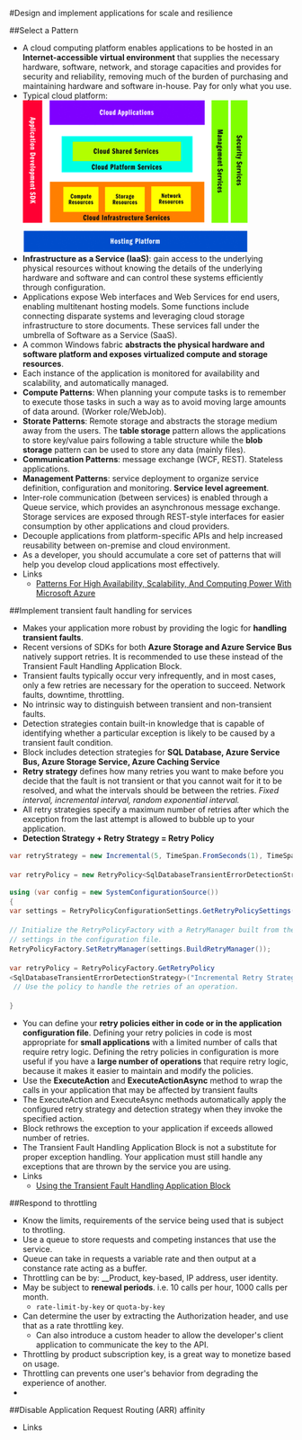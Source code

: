 #Design and implement applications for scale and resilience

##Select a Pattern
  * A cloud computing platform enables applications to be hosted in an __Internet-accessible virtual environment__ that supplies the necessary hardware, software, network, and storage capacities and provides for security and reliability, removing much of the burden of purchasing and maintaining hardware and software in-house. Pay for only what you use. 
  * Typical cloud platform: ![Cloud Platform](../images/cloud-platform.gif)
  * __Infrastructure as a Service (IaaS)__: gain access to the underlying physical resources without knowing the details of the underlying hardware and software and can control these systems efficiently through configuration.
  * Applications expose Web interfaces and Web Services for end users, enabling multitenant hosting models. Some functions include connecting disparate systems and leveraging cloud storage infrastructure to store documents. These services fall under the umbrella of Software as a Service (SaaS).
  * A common Windows fabric __abstracts the physical hardware and software platform and exposes virtualized compute and storage resources__.
  * Each instance of the application is monitored for availability and scalability, and automatically managed.
  * __Compute Patterns__: When planning your compute tasks is to remember to execute those tasks in such a way as to avoid moving large amounts of data around. (Worker role/WebJob).
  * __Storate Patterns__: Remote storage and abstracts the storage medium away from the users. The __table storage__ pattern allows the applications to store key/value pairs following a table structure while the __blob storage__ pattern can be used to store any data (mainly files).
  * __Communication Patterns__: message exchange (WCF, REST). Stateless applications.
  * __Management Patterns__: service deployment to organize service definition, configuration and monitoring. __Service level agreement__.
  * Inter-role communication (between services) is enabled through a Queue service, which provides an asynchronous message exchange. Storage services are exposed through REST-style interfaces for easier consumption by other applications and cloud providers.
  * Decouple applications from platform-specific APIs and help increased reusability between on-premise and cloud environment.
  * As a developer, you should accumulate a core set of patterns that will help you develop cloud applications most effectively.
  * Links
      - [Patterns For High Availability, Scalability, And Computing Power With Microsoft Azure](https://msdn.microsoft.com/en-us/magazine/dd727504.aspx)

##Implement transient fault handling for services
  * Makes your application more robust by providing the logic for __handling transient faults__.
  * Recent versions of SDKs for both __Azure Storage and Azure Service Bus__ natively support retries. It is recommended to use these instead of the Transient Fault Handling Application Block.
  * Transient faults typically occur very infrequently, and in most cases, only a few retries are necessary for the operation to succeed. Network faults, downtime, throttling.
  * No intrinsic way to distinguish between transient and non-transient faults.
  * Detection strategies contain built-in knowledge that is capable of identifying whether a particular exception is likely to be caused by a transient fault condition.
  * Block includes detection strategies for __SQL Database, Azure Service Bus, Azure Storage Service, Azure Caching Service__
  * __Retry strategy__ defines how many retries you want to make before you decide that the fault is not transient or that you cannot wait for it to be resolved, and what the intervals should be between the retries. _Fixed interval, incremental interval, random exponential interval._
  * All retry strategies specify a maximum number of retries after which the exception from the last attempt is allowed to bubble up to your application.
  * __Detection Strategy + Retry Strategy = Retry Policy__
  ```c#
  var retryStrategy = new Incremental(5, TimeSpan.FromSeconds(1), TimeSpan.FromSeconds(2));

  var retryPolicy = new RetryPolicy<SqlDatabaseTransientErrorDetectionStrategy>(retryStrategy);
  ```

  ```c#
  using (var config = new SystemConfigurationSource())
  {
  var settings = RetryPolicyConfigurationSettings.GetRetryPolicySettings(config);

  // Initialize the RetryPolicyFactory with a RetryManager built from the 
  // settings in the configuration file.
  RetryPolicyFactory.SetRetryManager(settings.BuildRetryManager());

  var retryPolicy = RetryPolicyFactory.GetRetryPolicy
  <SqlDatabaseTransientErrorDetectionStrategy>("Incremental Retry Strategy");   
   // Use the policy to handle the retries of an operation.

  }
  ```

  * You can define your __retry policies either in code or in the application configuration file__. Defining your retry policies in code is most appropriate for __small applications__ with a limited number of calls that require retry logic. Defining the retry policies in configuration is more useful if you have a __large number of operations__ that require retry logic, because it makes it easier to maintain and modify the policies.
  * Use the __ExecuteAction__ and __ExecuteActionAsync__ method to wrap the calls in your application that may be affected by transient faults
  * The ExecuteAction and ExecuteAsync methods automatically apply the configured retry strategy and detection strategy when they invoke the specified action.
  * Block rethrows the exception to your application if exceeds allowed number of retries.
  * The Transient Fault Handling Application Block is not a substitute for proper exception handling. Your application must still handle any exceptions that are thrown by the service you are using.
  * Links
    - [Using the Transient Fault Handling Application Block](https://msdn.microsoft.com/en-us/library/dn440719(v=pandp.60).aspx)

##Respond to throttling
  * Know the limits, requirements of the service being used that is subject to throtling.
  * Use a queue to store requests and competing instances that use the service.
  * Queue can take in requests a variable rate and then output at a constance rate acting as a buffer.
  * Throttling can be by: __Product, key-based, IP address, user identity.
  * May be subject to __renewal periods__. i.e. 10 calls per hour, 1000 calls per month.
    - `rate-limit-by-key` or `quota-by-key`
  * Can determine the user by extracting the Authorization header, and use that as a rate throttling key.
    - Can also introduce a custom header to allow the developer's client application to communicate the key to the API.
  * Throttling by product subscription key, is a great way to monetize based on usage.
  * Throttling can prevents one user's behavior from degrading the experience of another.
  * 

##Disable Application Request Routing (ARR) affinity
  * Links